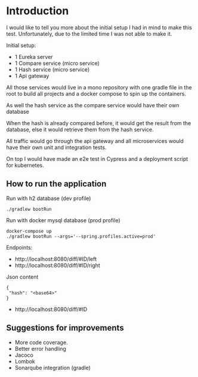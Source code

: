 # Introduction

I would like to tell you more about the initial setup I had in mind to make this test. Unfortunately, due to the limited time I was not able to make it.

Initial setup:
- 1 Eureka server
- 1 Compare service (micro service)
- 1 Hash service (micro service)
- 1 Api gateway

All those services would live in a mono repository with one gradle file in the root to build all projects and a docker compose to spin up the containers.

As well the hash service as the compare service would have their own database

When the hash is already compared before, it would get the result from the database, else it would retrieve them from the hash service.

All traffic would go through the api gateway and all microservices would have their own unit and integration tests.

On top I would have made an e2e test in Cypress and a deployment script for kubernetes.

## How to run the application

Run with h2 database (dev profile)
```
./gradlew bootRun
```


Run with docker mysql database (prod profile) 
```
docker-compose up
./gradlew bootRun --args='--spring.profiles.active=prod'

```

Endpoints:
- http://localhost:8080/diff/#ID/left
- http://localhost:8080/diff/#ID/right

Json content
```
{
 "hash": "<base64>"
}
```


- http://localhost:8080/diff/#ID

## Suggestions for improvements
- More code coverage.
- Better error handling
- Jacoco 
- Lombok
- Sonarqube integration (gradle)

